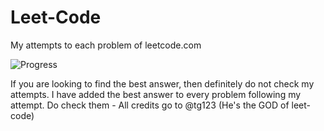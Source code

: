 # Leet-Code
My attempts to each problem of leetcode.com

![Progress](https://img.shields.io/badge/progress-85%20%2F%20285-ff69b4.svg)

If you are looking to find the best answer, then definitely do not check my attempts. I have added the best answer to every problem following my attempt. Do check them - All credits go to @tg123 (He's the GOD of leet-code)
